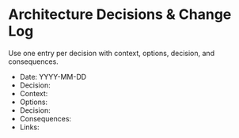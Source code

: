 # Architecture Decisions & Change Log

Use one entry per decision with context, options, decision, and consequences.

- Date: YYYY-MM-DD
- Decision: <short title>
- Context:
- Options:
- Decision:
- Consequences:
- Links:
